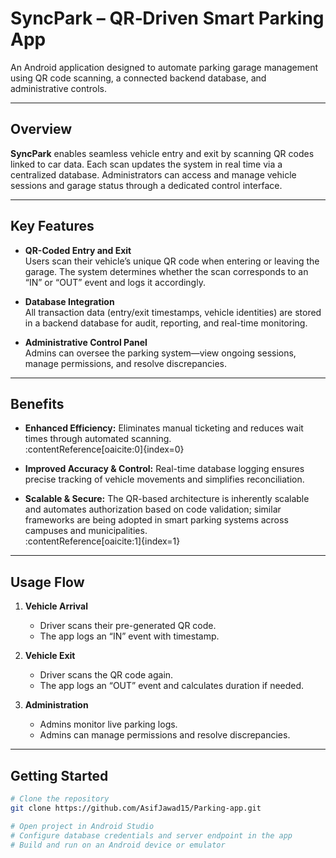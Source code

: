 #  SyncPark – QR‑Driven Smart Parking App

An Android application designed to automate parking garage management using QR code scanning, a connected backend database, and administrative controls.

---

##  Overview
**SyncPark** enables seamless vehicle entry and exit by scanning QR codes linked to car data. Each scan updates the system in real time via a centralized database. Administrators can access and manage vehicle sessions and garage status through a dedicated control interface.

---

##  Key Features

- **QR-Coded Entry and Exit**  
  Users scan their vehicle’s unique QR code when entering or leaving the garage. The system determines whether the scan corresponds to an “IN” or “OUT” event and logs it accordingly.

- **Database Integration**  
  All transaction data (entry/exit timestamps, vehicle identities) are stored in a backend database for audit, reporting, and real-time monitoring.

- **Administrative Control Panel**  
  Admins can oversee the parking system—view ongoing sessions, manage permissions, and resolve discrepancies.

---

##  Benefits

- **Enhanced Efficiency:** Eliminates manual ticketing and reduces wait times through automated scanning.  
  :contentReference[oaicite:0]{index=0}

- **Improved Accuracy & Control:** Real-time database logging ensures precise tracking of vehicle movements and simplifies reconciliation.

- **Scalable & Secure:** The QR-based architecture is inherently scalable and automates authorization based on code validation; similar frameworks are being adopted in smart parking systems across campuses and municipalities.  
  :contentReference[oaicite:1]{index=1}

---

##  Usage Flow

1. **Vehicle Arrival**
   - Driver scans their pre-generated QR code.
   - The app logs an “IN” event with timestamp.

2. **Vehicle Exit**
   - Driver scans the QR code again.
   - The app logs an “OUT” event and calculates duration if needed.

3. **Administration**
   - Admins monitor live parking logs.
   - Admins can manage permissions and resolve discrepancies.

---

##  Getting Started

```bash
# Clone the repository
git clone https://github.com/AsifJawad15/Parking-app.git

# Open project in Android Studio
# Configure database credentials and server endpoint in the app
# Build and run on an Android device or emulator

